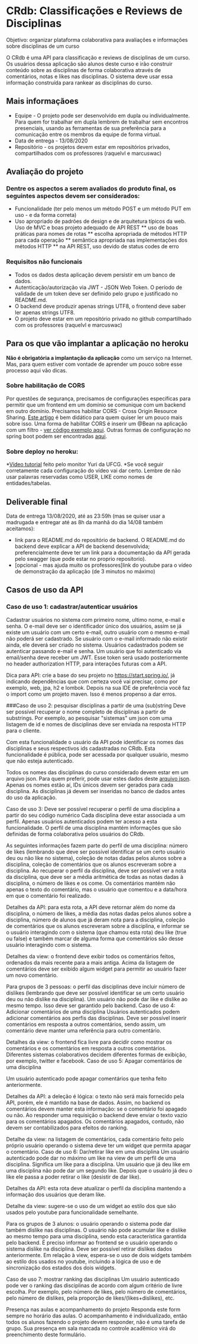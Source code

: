 # CRdb: Classificações e Reviews de Disciplinas
Objetivo: organizar plataforma colaborativa para avaliações e informações sobre disciplinas de um curso

O CRdb é uma API para classificação e reviews de disciplinas de um curso. Os usuários dessa aplicação são alunos deste curso e irão construir conteúdo sobre as disciplinas de forma colaborativa através de comentários, notas e likes nas disciplinas. O sistema deve usar essa informação construída para rankear as disciplinas do curso. 

## Mais informaçãoes
* Equipe - O projeto pode ser desenvolvido em dupla ou individualmente. Para quem for trabalhar em dupla lembrem de trabalhar sem encontros presenciais, usando as ferramentas de sua preferência para a comunicação entre os membros da equipe de forma virtual.
* Data de entrega - 13/08/2020
* Repositório - os projetos devem estar em repositórios privados, compartilhados com os professores (raquelvl e marcuswac)


## Avaliação do projeto

### Dentre os aspectos a serem avaliados do produto final, os seguintes aspectos devem ser considerados:
* Funcionalidade (ter pelo menos um método POST e um método PUT em uso - e da forma correta)
* Uso apropriado de padrões de design e de arquitetura típicos da web. Uso de MVC e boas projeto adequado de API REST
** uso de boas práticas para nomes de rotas
** escolha apropriada de métodos HTTP para cada operação
** semântica apropriada nas implementações dos métodos HTTP
** na API REST, uso devido de status codes de erro

### Requisitos não funcionais
* Todos os dados desta aplicação devem persistir em um banco de dados.
* Autenticação/autorização via JWT - JSON Web Token. O período de validade de um token deve ser definido pelo grupo e justificado no README.md.
* O backend deve produzir apenas strings UTF8, o frontend deve saber ler apenas strings UTF8.
* O projeto deve estar em um repositório privado no github compartilhado com os professores (raquelvl e marcuswac)

## Para os que vão implantar a aplicação no heroku
**Não é obrigatória a implantação da aplicação** como um serviço na Internet. Mas, para quem estiver com vontade de aprender um pouco sobre esse processo aqui vão dicas.

### Sobre habilitação de CORS
Por questões de segurança, precisamos de configurações específicas para permitir que um frontend em um domínio se comunique com um backend em outro domínio. Precisamos habilitar CORS - Cross Origin Resource Sharing. [Este artigo](https://spring.io/blog/2015/06/08/cors-support-in-spring-framework) é bem didático para quem quiser ler um pouco mais sobre isso. Uma forma de habilitar CORS é inserir um @Bean na aplicação com um filtro - [ver código exemplo aqui](https://drive.google.com/file/d/1ruk58z1qTtc07MCGmpwQFGOPNi3zTtec/view?usp=sharing). Outras formas de configuração no spring boot podem ser encontradas [aqui](https://spring.io/blog/2015/06/08/cors-support-in-spring-framework).

### Sobre deploy no heroku: 
*[Vídeo tutorial](https://drive.google.com/file/d/1tbPf8rQY7EkCOyqxy2xNLsDa6aiLX0y2/view) feito pelo monitor Yuri da UFCG. 
*Se você seguir corretamente cada configuração do vídeo vai dar certo. Lembre de não usar palavras reservadas como USER, LIKE como nomes de entidades/tabelas. 

## Deliverable final
Data de entrega 13/08/2020, até as 23:59h (mas se quiser usar a madrugada e entregar até as 8h da manhã do dia 14/08 também aceitamos): 
* link para o README.md do repositório de backend. O README.md do backend deve explicar a API de backend desenvolvida; preferencialmente deve ter um link para a documentação da API gerada pelo swagger (que pode estar no proprio repositorio).
* [opcional - mas ajuda muito os professores]link do youtube para o vídeo de demonstração da aplicação (de 3 minutos no máximo)

## Casos de uso da API

### Caso de uso 1: cadastrar/autenticar usuários
Cadastrar usuários no sistema com primeiro nome, ultimo nome, e-mail e senha. O e-mail deve ser o identificador único dos usuários, assim se já existe um usuário com um certo e-mail, outro usuário com o mesmo e-mail não poderá ser cadastrado. Se usuário com o e-mail informado não existir ainda, ele deverá ser criado no sistema. 
Usuários cadastrados podem se autenticar passando e-mail e senha. Um usuário que foi autenticado via email/senha deve receber um JWT. Esse token será usado posteriormente no header authorization HTTP, para interações futuras com a API. 

Dica para API: crie a base do seu projeto no https://start.spring.io/, já indicando dependências que com certeza você vai precisar, como por exemplo, web, jpa, h2 e lombok. Depois na sua IDE de preferência você faz o import como um projeto maven. Isso é menos propenso a dar erros.

###Caso de uso 2: pesquisar disciplinas a partir de uma (sub)string
Deve ser possível recuperar o nome completo de disciplinas a partir de substrings. Por exemplo, ao pesquisar "sistemas" um json com uma listagem de id e nomes de disciplinas deve ser enviada na resposta HTTP para o cliente.

Com esta funcionalidade o usuário da API pode identificar os nomes das disciplinas e seus respectivos ids cadastradas no CRdb. Esta funcionalidade é pública, pode ser acessada por qualquer usuário, mesmo que não esteja autenticado.

Todos os nomes das disciplinas do curso considerado devem estar em um arquivo json. Para quem preferir, pode usar estes dados deste [arquivo json](https://drive.google.com/file/d/1r3WFTRwqh8TrQ0f5DvNO6362hhkYnglz/view?usp=sharing). Apenas os nomes estão aí, IDs únicos devem ser gerados para cada disciplina. As disciplinas já devem ser inseridas no banco de dados antes do uso da aplicação.

Caso de uso 3: Deve ser possível recuperar o perfil de uma disciplina a partir do seu código numérico
Cada disciplina deve estar associada a um perfil. Apenas usuários autenticados podem ter acesso a esta funcionalidade. O perfil de uma disciplina mantém informações que são definidas de forma colaborativa pelos usuários do CRdb. 

As seguintes informações fazem parte do perfil de uma disciplina: número de likes (lembrando que deve ser possível identificar se um certo usuário deu ou não like no sistema), coleção de notas dadas pelos alunos sobre a disciplina, coleção de comentários que os alunos escreveram sobre a disciplina. Ao recuperar o perfil da disciplina, deve ser possível ver a nota da disciplina, que deve ser a média aritmética de todas as notas dadas à disciplina, o número de likes e os come. Os comentários mantém não apenas o texto do comentário, mas o usuário que comentou e a data/hora em que o comentário foi realizado.

Detalhes da API: para esta rota, a API deve retornar além do nome da disciplina, o número de likes, a média das notas dadas pelos alunos sobre a disciplina, número de alunos que já deram nota para a disciplina, coleção de comentários que os alunos escreveram sobre a disciplina, e informar se o usuário interagindo com o sistema (que chamou esta rota) deu like (true ou false) e também marcar de alguma forma que comentários são desse usuário interagindo com o sistema.

Detalhes da view: o frontend deve exibir todos os comentários feitos, ordenados da mais recente para a mais antiga. Acima da listagem de comentários deve ser exibido algum widget para permitir ao usuário fazer um novo comentário.

Para grupos de 3 pessoas: o perfil das disciplinas deve incluir número de dislikes (lembrando que deve ser possível identificar se um certo usuário deu ou não dislike na disciplina). Um usuário não pode dar like e dislike ao mesmo tempo. Isso deve ser garantido pelo backend.
Caso de uso 4: Adicionar comentários de uma disciplina 
Usuários autenticados podem adicionar comentários aos perfis das disciplinas. Deve ser possível inserir comentários em resposta a outros comentários, sendo assim, um comentário deve manter uma referência para outro comentário. 

Detalhes da view: o frontend fica livre para decidir como mostrar os comentários e os comentários em resposta a outros comentários. Diferentes sistemas colaborativos decidem diferentes formas de exibição, por exemplo, twitter e facebook.
Caso de uso 5: Apagar comentários de uma disciplina

Um usuário autenticado pode apagar comentários que tenha feito anteriormente. 

Detalhes da API: a deleção é lógica: o texto não será mais fornecido pela API, porém, ele é mantido na base de dados. Assim, no backend os comentários devem manter esta informação: se o comentário foi apagado ou não. Ao responder uma requisição o backend deve enviar o texto vazio para os comentários apagados. Os comentários apagados, contudo, não devem ser contabilizados para efeitos do ranking.

Detalhe da view: na listagem de comentários, cada comentário feito pelo próprio usuário operando o sistema deve ter um widget que permita apagar o comentário. 
Caso de uso 6: Dar/retirar like em uma disciplina
Um usuário autenticado pode dar no máximo um like na view de um perfil de uma disciplina. Significa um like para a disciplina. Um usuário que já deu like em uma disciplina não pode dar um segundo like. Depois que o usuário já deu o like ele passa a poder retirar o like (desistir de dar like).

Detalhes da API: esta rota deve atualizar o perfil da disciplina mantendo a informação dos usuários que deram like. 

Detalhe da view: sugere-se o uso de um widget ao estilo dos que são usados pelo youtube para funcionalidade semelhante.

Para os grupos de 3 alunos: o usuário operando o sistema pode dar também dislike nas disciplinas. O usuário não pode acumular like e dislike ao mesmo tempo para uma disciplina, sendo esta característica garantida pelo backend. É preciso informar ao frontend se o usuário operando o sistema dislike na disciplina. Deve ser possível retirar dislikes dados anteriormente. Em relação à view, espera-se o uso de dois widgets também ao estilo dos usados no youtube, incluindo a lógica de uso e de sincronização dos estados dos dois widgets.

Caso de uso 7: mostrar ranking das disciplinas
Um usuário autenticado pode ver o ranking das disciplinas de acordo com algum critério de livre escolha. Por exemplo, pelo número de likes, pelo número de comentários, pelo número de dislikes, pela proporção de likes/(likes+dislikes), etc.

Presença nas aulas e acompanhamento do projeto
Responda este form sempre no horário das aulas. O acompanhamento é individualizado, então todos os alunos fazendo o projeto devem responder, não é uma tarefa de grupo. Sua presença em sala marcada no controle acadêmico virá do preenchimento deste formulário.


